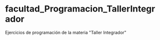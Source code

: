 # facultad_Programacion_TallerIntegrador
Ejercicios de programación de la materia "Taller Integrador"
